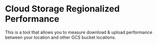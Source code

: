# Cloud Storage Regionalized Performance
This is a tool that allows you to measure download & upload performance
between your location and other GCS bucket locations.
